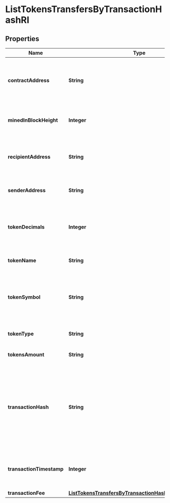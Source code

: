 

# ListTokensTransfersByTransactionHashRI


## Properties

| Name | Type | Description | Notes |
|------------ | ------------- | ------------- | -------------|
|**contractAddress** | **String** | Represents the contract address of the token, which controls its logic. It is not the address that holds the tokens. |  |
|**minedInBlockHeight** | **Integer** | Defines the block height in which this transaction was confirmed/mined. |  |
|**recipientAddress** | **String** | Defines the address to which the recipient receives the transferred tokens. |  |
|**senderAddress** | **String** | Defines the address from which the sender transfers tokens. |  |
|**tokenDecimals** | **Integer** | Defines the decimals of the token, i.e. the number of digits that come after the decimal coma of the token. |  |
|**tokenName** | **String** | Defines the token&#39;s name as a string. |  |
|**tokenSymbol** | **String** | Defines the token symbol by which the token contract is known. It is usually 3-4 characters in length. |  |
|**tokenType** | **String** | Defines the specific token type. |  |
|**tokensAmount** | **String** | Defines the token amount of the transfer. |  |
|**transactionHash** | **String** | Represents the hash of the transaction, which is its unique identifier. It represents a cryptographic digital fingerprint made by hashing the block header twice through the SHA256 algorithm. |  |
|**transactionTimestamp** | **Integer** | Defines the specific time/date when the transaction was created in Unix Timestamp. |  |
|**transactionFee** | [**ListTokensTransfersByTransactionHashRITransactionFee**](ListTokensTransfersByTransactionHashRITransactionFee.md) |  |  |



